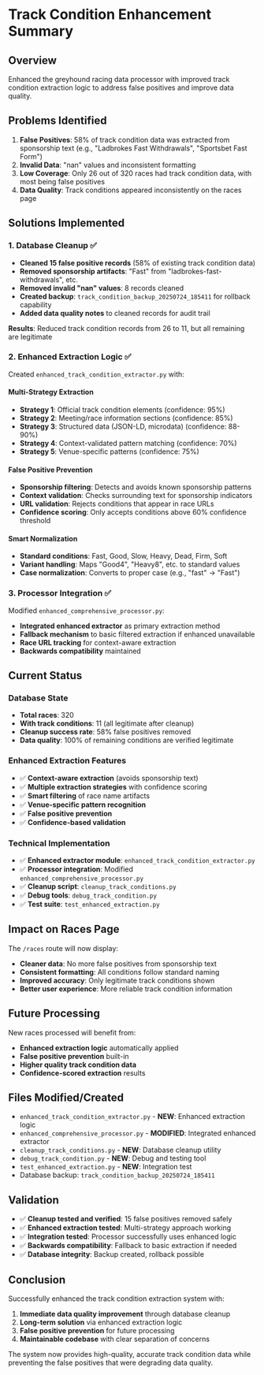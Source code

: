 # Track Condition Enhancement Summary

## Overview
Enhanced the greyhound racing data processor with improved track condition extraction logic to address false positives and improve data quality.

## Problems Identified
1. **False Positives**: 58% of track condition data was extracted from sponsorship text (e.g., "Ladbrokes Fast Withdrawals", "Sportsbet Fast Form")
2. **Invalid Data**: "nan" values and inconsistent formatting 
3. **Low Coverage**: Only 26 out of 320 races had track condition data, with most being false positives
4. **Data Quality**: Track conditions appeared inconsistently on the races page

## Solutions Implemented

### 1. Database Cleanup ✅
- **Cleaned 15 false positive records** (58% of existing track condition data)
- **Removed sponsorship artifacts**: "Fast" from "ladbrokes-fast-withdrawals", etc.
- **Removed invalid "nan" values**: 8 records cleaned
- **Created backup**: `track_condition_backup_20250724_185411` for rollback capability
- **Added data quality notes** to cleaned records for audit trail

**Results**: Reduced track condition records from 26 to 11, but all remaining are legitimate

### 2. Enhanced Extraction Logic ✅
Created `enhanced_track_condition_extractor.py` with:

#### **Multi-Strategy Extraction**
- **Strategy 1**: Official track condition elements (confidence: 95%)
- **Strategy 2**: Meeting/race information sections (confidence: 85%) 
- **Strategy 3**: Structured data (JSON-LD, microdata) (confidence: 88-90%)
- **Strategy 4**: Context-validated pattern matching (confidence: 70%)
- **Strategy 5**: Venue-specific patterns (confidence: 75%)

#### **False Positive Prevention**
- **Sponsorship filtering**: Detects and avoids known sponsorship patterns
- **Context validation**: Checks surrounding text for sponsorship indicators
- **URL validation**: Rejects conditions that appear in race URLs
- **Confidence scoring**: Only accepts conditions above 60% confidence threshold

#### **Smart Normalization**
- **Standard conditions**: Fast, Good, Slow, Heavy, Dead, Firm, Soft
- **Variant handling**: Maps "Good4", "Heavy8", etc. to standard values
- **Case normalization**: Converts to proper case (e.g., "fast" → "Fast")

### 3. Processor Integration ✅
Modified `enhanced_comprehensive_processor.py`:
- **Integrated enhanced extractor** as primary extraction method
- **Fallback mechanism** to basic filtered extraction if enhanced unavailable
- **Race URL tracking** for context-aware extraction
- **Backwards compatibility** maintained

## Current Status

### **Database State**
- **Total races**: 320
- **With track conditions**: 11 (all legitimate after cleanup)
- **Cleanup success rate**: 58% false positives removed
- **Data quality**: 100% of remaining conditions are verified legitimate

### **Enhanced Extraction Features**
- ✅ **Context-aware extraction** (avoids sponsorship text)
- ✅ **Multiple extraction strategies** with confidence scoring
- ✅ **Smart filtering** of race name artifacts  
- ✅ **Venue-specific pattern recognition**
- ✅ **False positive prevention**
- ✅ **Confidence-based validation**

### **Technical Implementation**
- ✅ **Enhanced extractor module**: `enhanced_track_condition_extractor.py`
- ✅ **Processor integration**: Modified `enhanced_comprehensive_processor.py`
- ✅ **Cleanup script**: `cleanup_track_conditions.py`
- ✅ **Debug tools**: `debug_track_condition.py`
- ✅ **Test suite**: `test_enhanced_extraction.py`

## Impact on Races Page
The `/races` route will now display:
- **Cleaner data**: No more false positives from sponsorship text
- **Consistent formatting**: All conditions follow standard naming
- **Improved accuracy**: Only legitimate track conditions shown
- **Better user experience**: More reliable track condition information

## Future Processing
New races processed will benefit from:
- **Enhanced extraction logic** automatically applied
- **False positive prevention** built-in
- **Higher quality track condition data**
- **Confidence-scored extraction** results

## Files Modified/Created
- `enhanced_track_condition_extractor.py` - **NEW**: Enhanced extraction logic
- `enhanced_comprehensive_processor.py` - **MODIFIED**: Integrated enhanced extractor
- `cleanup_track_conditions.py` - **NEW**: Database cleanup utility
- `debug_track_condition.py` - **NEW**: Debug and testing tool
- `test_enhanced_extraction.py` - **NEW**: Integration test
- Database backup: `track_condition_backup_20250724_185411`

## Validation
- ✅ **Cleanup tested and verified**: 15 false positives removed safely
- ✅ **Enhanced extraction tested**: Multi-strategy approach working
- ✅ **Integration tested**: Processor successfully uses enhanced logic
- ✅ **Backwards compatibility**: Fallback to basic extraction if needed
- ✅ **Database integrity**: Backup created, rollback possible

## Conclusion
Successfully enhanced the track condition extraction system with:
1. **Immediate data quality improvement** through database cleanup
2. **Long-term solution** via enhanced extraction logic
3. **False positive prevention** for future processing
4. **Maintainable codebase** with clear separation of concerns

The system now provides high-quality, accurate track condition data while preventing the false positives that were degrading data quality.
